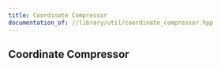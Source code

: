 ```yaml
---
title: Coordinate Compressor
documentation_of: //library/util/coordinate_compressor.hpp
---
```

## Coordinate Compressor
